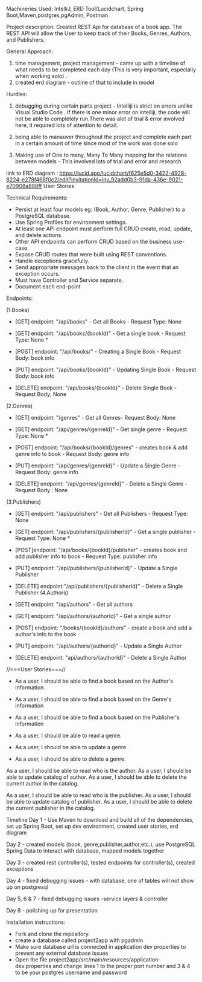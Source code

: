 Machineries Used: IntelliJ, ERD Tool/Lucidchart, Spring Boot,Maven,postgres,pgAdmin, Postman

Project description: Created REST Api for database of a book app. The REST API will allow the User to keep track of their Books, Genres, Authors, and Publishers.

General Approach:
1. time management, project management - came up with a timeline of what needs to be completed each day
   (This is very important, especially when working solo) . 
2. created erd diagram - outline of that to include in model 


Hurdles:
1. debugging during certain parts project - Intelliji is strict on errors unlike Visual Studio Code . If there is one minor error on intelliji, the code will not be able to completely run.There was alot of trial & error involved here, it required lots of attention to detail.

2. being able to manauver throughout the project and complete each part in a certain amount of time
since most of the work was done solo

3. Making use of One to many, Many To Many mapping for the relations between models - This involved lots of trial and error and research


link to ERD diagram : https://lucid.app/lucidchart/f625e5d0-3422-4928-8224-e278f466f0c2/edit?invitationId=inv_92add0b3-91da-436e-9021-e70908a888ff
User Stories

Technical Requirements:
- Persist at least four models eg: (Book, Author, Genre, Publisher) to a PostgreSQL database.
- Use Spring Profiles for environment settings.
- At least one API endpoint must perform full CRUD create, read, update, and delete actions.
- Other API endpoints can perform CRUD based on the business use-case.
- Expose CRUD routes that were built using REST conventions.
- Handle exceptions gracefully.
- Send appropriate messages back to the client in the event that an exception occurs.
- Must have Controller and Service separate.
- Document each end-point


Endpoints:

(1.Books) 
- [GET] endpoint: "/api/books" - Get all Books - Request Type: None

- [GET] endpoint: "/api/books/{bookId}" - Get a single book - Request Type: None *

- [POST] endpoint: "/api/books/" - Creating a Single Book - Request Body: book info

- [PUT] endpoint: "/api/books/{bookId}" - Updating Single Book - Request Body: book info

- [DELETE] endpoint: "/api/books/{bookId}" - Delete Single Book - Request Body; None

(2.Genres) 
- [GET] endpoint: "/genres" - Get all Genres- Request Body: None

- [GET] endpoint: "/api/genres/{genreId}" - Get single genre - Request Type: None *

- [POST] endpoint: "/api/books/{bookId}/genres" - creates book & add genre info to book - Request Body: genre info

- [PUT] endpoint: "/api/genres/{genreId}" - Update a Single Genre - Request Body: genre info

- [DELETE] endpoint: "/api/genres/{genreId}" - Delete a Single Genre - Request Body : None

(3.Publishers)
- [GET] endpoint: "/api/publishers" - Get all Publishers - Request Type: None

- [GET] endpoint: "/api/publishers/{publisherId}" - Get a single publisher - Request Type: None *

- [POST]endpoint: "/api/books/{bookId}/publisher" - creates book and add publisher info to book   - Request Type: publisher info

- [PUT] endpoint: "/api/publishers/{publisherId}" - Update a Single Publisher

- [DELETE] endpoint:"/api/publishers/{publisherId}" - Delete a Single Publisher
(4.Authors)

- [GET] endpoint: "/api/authors" - Get all authors

- [GET] endpoint: "/api/authors/{authorId}" - Get a single author
- [POST] endpoint: "/books/{bookId}/authors" - create a book and add a author's info to the book

- [PUT] endpoint: "/api/authors/{authorId}" - Update a Single Author
- [DELETE] endpoint: "api/authors/{authorId}" - Delete a Single Author





//===User Stories===//
- As a user, I should be able to find a book based on the Author's information.
- As a user, I should be able to find a book based on the Genre's  information
- As a user, I should be able to find a book based on the Publisher's  information


- As a user, I should be able to read a genre.
- As a user, I should be able to update a genre.
- As a user, I should be able to delete a genre.



As a user, I should be able to read who is the author.
As a user, I should be able to update catalog of author.
As a user, I should be able to delete the current author in the catalog.


As a user, I should be able to read who is the publisher.
As a user, I should be able to update catalog of publisher.
As a user, I should be able to delete the current publisher in the catalog.


Timeline
Day 1 - Use Maven to download and build all of the dependencies, set up Spring Boot, set up dev environment, created user stories, erd diagram


Day 2 - created models (book, genre,publisher,author,etc.), use PostgreSQL  Spring Data to interact with database, mapped models together



Day 3 - created rest controller(s), tested endpoints for controller(s), created exceptions



Day 4 - fixed debugging issues - with database, one of tables will not show up on postgresql




Day 5, 6 & 7 - fixed debugging issues -service layers & controller




Day 8 - polishing up for presentation



Installation instructions:
- Fork and clone the repository. 
- create a database called project2app with pgadmin
- Make sure database url is connected in application dev properties to prevent any external database issues
- Open the file project2app/src/main/resources/application-dev.properties and change lines 1 to the proper port number and 3 & 4 to be your postgres username and password